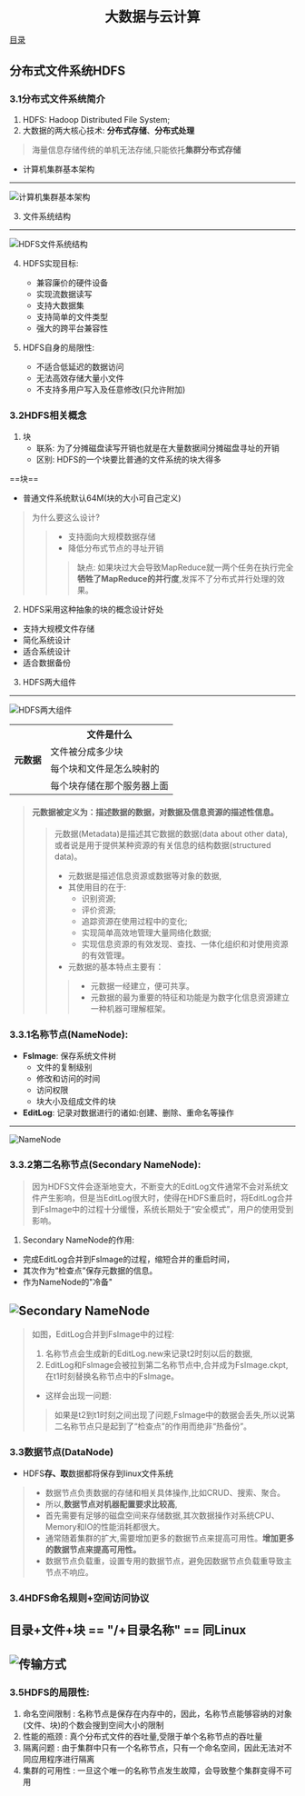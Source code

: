 <CENTER style="font-size: 24px;font-weight: 700;">大数据与云计算</CENTER>

[目录](./README.md)

## 分布式文件系统HDFS
### 3.1分布式文件系统简介

1. HDFS: Hadoop Distributed File System;
2. 大数据的两大核心技术: **分布式存储**、**分布式处理**
> 海量信息存储传统的单机无法存储,只能依托**集群分布式存储**

* 计算机集群基本架构
---

![计算机集群基本架构](./img/Computer_cluster.svg)

3. 文件系统结构
---

![HDFS文件系统结构](./img/HDFS.svg)

4. HDFS实现目标:
    * 兼容廉价的硬件设备
    * 实现流数据读写
    * 支持大数据集
    * 支持简单的文件类型
    * 强大的跨平台兼容性

5. HDFS自身的局限性:
    * 不适合低延迟的数据访问
    * 无法高效存储大量小文件
    * 不支持多用户写入及任意修改(只允许附加)

### 3.2HDFS相关概念
1. 块
    * 联系: 为了分摊磁盘读写开销也就是在大量数据间分摊磁盘寻址的开销
    * 区别: HDFS的一个块要比普通的文件系统的块大得多

==块==
* 普通文件系统默认64M(块的大小可自己定义)

> 为什么要这么设计?
>> * 支持面向大规模数据存储
>> * 降低分布式节点的寻址开销
>>> 缺点: 如果块过大会导致MapReduce就一两个任务在执行完全**牺牲了MapReduce的并行度**,发挥不了分布式并行处理的效果。

2. HDFS采用这种抽象的块的概念设计好处
* 支持大规模文件存储
* 简化系统设计
* 适合系统设计
* 适合数据备份

3. HDFS两大组件
---

![HDFS两大组件](./img/HDFS-2.svg)

<table>
    <tr>
        <th rowspan="5" align="center">元数据</th>
        <th>文件是什么</th>
    </tr>
    <tr>
        <td>文件被分成多少块</td>
    </tr>
    <tr>
        <td>每个块和文件是怎么映射的</td>
    </tr>
    <tr>
        <td>每个块存储在那个服务器上面</td>
    </tr>
</table>

> #### 元数据被定义为：描述数据的数据，对数据及信息资源的描述性信息。
>> 元数据(Metadata)是描述其它数据的数据(data about other data),或者说是用于提供某种资源的有关信息的结构数据(structured data)。
>>  * 元数据是描述信息资源或数据等对象的数据,
>>  *  其使用目的在于:
>>      * 识别资源;
>>      * 评价资源;
>>      * 追踪资源在使用过程中的变化;
>>      * 实现简单高效地管理大量网络化数据;
>>      * 实现信息资源的有效发现、查找、一体化组织和对使用资源的有效管理。
>>  * 元数据的基本特点主要有：
>>> * 元数据一经建立，便可共享。
>>> * 元数据的最为重要的特征和功能是为数字化信息资源建立一种机器可理解框架。

### 3.3.1名称节点(NameNode):

* **FsImage**: 保存系统文件树
    - 文件的复制级别
    - 修改和访问的时间
    - 访问权限
    - 块大小及组成文件的块
* **EditLog**: 记录对数据进行的诸如:创建、删除、重命名等操作
---

![NameNode](./img/NameNode.svg)

### 3.3.2第二名称节点(Secondary NameNode):
> 因为HDFS文件会逐渐地变大，不断变大的EditLog文件通常不会对系统文件产生影响，但是当EditLog很大时，使得在HDFS重启时，将EditLog合并到FsImage中的过程十分缓慢，系统长期处于“安全模式”，用户的使用受到影响。

1. Secondary NameNode的作用:
* 完成EditLog合并到FsImage的过程，缩短合并的重启时间，
* 其次作为“检查点”保存元数据的信息。
* 作为NameNode的"冷备"

![Secondary NameNode](./img/Secondary_NameNode.svg)
---

> 如图，EditLog合并到FsImage中的过程:
> 1. 名称节点会生成新的EditLog.new来记录t2时刻以后的数据,
> 2. EditLog和FsImage会被拉到第二名称节点中,合并成为FsImage.ckpt,
> 在t1时刻替换名称节点中的FsImage。
> * 这样会出现一问题:
>> 如果是t2到t1时刻之间出现了问题,FsImage中的数据会丢失,所以说第二名称节点只是起到了“检查点”的作用而绝非“热备份”。

### 3.3数据节点(DataNode)
* HDFS**存、取**数据都将保存到linux文件系统
> * 数据节点负责数据的存储和相关具体操作,比如CRUD、搜索、聚合。
> * 所以,**数据节点对机器配置要求比较高**,
> * 首先需要有足够的磁盘空间来存储数据,其次数据操作对系统CPU、Memory和IO的性能消耗都很大。
> * 通常随着集群的扩大,需要增加更多的数据节点来提高可用性。**增加更多的数据节点来提高可用性。**
> * 数据节点负载重，设置专用的数据节点，避免因数据节点负载重导致主节点不响应。

### 3.4HDFS命名规则+空间访问协议
**目录+文件+块** == "/+目录名称" == 同Linux
---

![传输方式](./img/HDFS-3.svg)
---

### 3.5HDFS的**局限性**:

1. 命名空间限制 : 名称节点是保存在内存中的，因此，名称节点能够容纳的对象(文件、块)的个数会搜到空间大小的限制
2. 性能的瓶颈   : 真个分布式文件的吞吐量,受限于单个名称节点的吞吐量
3. 隔离问题     : 由于集群中只有一个名称节点，只有一个命名空间，因此无法对不同应用程序进行隔离
4. 集群的可用性 : 一旦这个唯一的名称节点发生故障，会导致整个集群变得不可用
